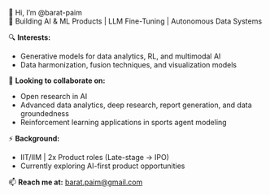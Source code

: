 👋 Hi, I’m @barat-paim  
🚀 Building AI & ML Products | LLM Fine-Tuning | Autonomous Data Systems  

🔍 **Interests:**  
- Generative models for data analytics, RL, and multimodal AI  
- Data harmonization, fusion techniques, and visualization models  

🤝 **Looking to collaborate on:**  
- Open research in AI  
- Advanced data analytics, deep research, report generation, and data groundedness  
- Reinforcement learning applications in sports agent modeling  

⚡ **Background:**  
- IIT/IIM | 2x Product roles (Late-stage → IPO)  
- Currently exploring AI-first product opportunities  

📫 **Reach me at:** [barat.paim@gmail.com](mailto:barat.paim@gmail.com)  
